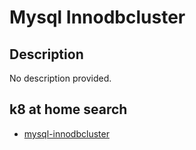 # Mysql Innodbcluster

## Description

No description provided.

## k8 at home search

- [mysql-innodbcluster](https://nanne.dev/k8s-at-home-search/#/mysql-innodbcluster)
